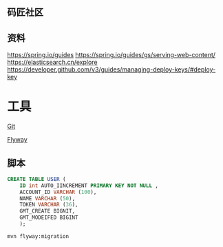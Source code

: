 ## 码匠社区

## 资料
https://spring.io/guides
https://spring.io/guides/gs/serving-web-content/
https://elasticsearch.cn/explore
https://developer.github.com/v3/guides/managing-deploy-keys/#deploy-key

# 工具
[Git](https://git-scm.com/download) 

[Flyway](https://flywaydb.org/getstarted/firststeps/maven)

## 脚本
```sql
CREATE TABLE USER (
    ID int AUTO_IINCREMENT PRIMARY KEY NOT NULL ,
    ACCOUNT_ID VARCHAR (100),
    NAME VARCHAR (50),
    TOKEN VARCHAR (36),
    GMT_CREATE BIGNIT,
    GMT_MODEIFED BIGINT
    );
```
```bash
mvn flyway:migration
```